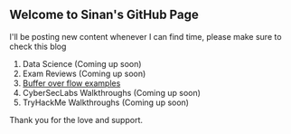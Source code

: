 ## Welcome to Sinan's GitHub Page

I'll be posting new content whenever I can find time, please make sure to check this blog 

1. Data Science (Coming up soon)
2. Exam Reviews (Coming up soon)
3. [Buffer over flow examples](bufferoverflows.md)
4. CyberSecLabs Walkthroughs (Coming up soon)
5. TryHackMe Walkthroughs (Coming up soon)

Thank you for the love and support.
